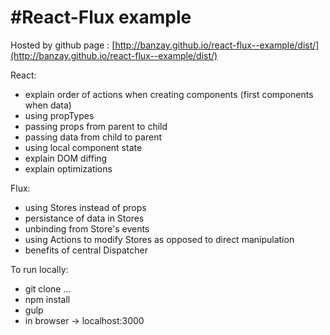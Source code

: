 #React-Flux example
========================

Hosted by github page : [http://banzay.github.io/react-flux--example/dist/](http://banzay.github.io/react-flux--example/dist/)

React:
- explain order of actions when creating components (first components when data)
- using propTypes
- passing props from parent to child
- passing data from child to parent
- using local component state
- explain DOM diffing
- explain optimizations

Flux:
- using Stores instead of props
- persistance of data in Stores
- unbinding from Store's events
- using Actions to modify Stores as opposed to direct manipulation
- benefits of central Dispatcher


To run locally:
- git clone ...
- npm install
- gulp
- in browser -> localhost:3000
